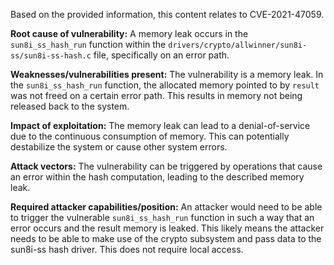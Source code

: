 Based on the provided information, this content relates to CVE-2021-47059.

**Root cause of vulnerability:**
A memory leak occurs in the `sun8i_ss_hash_run` function within the `drivers/crypto/allwinner/sun8i-ss/sun8i-ss-hash.c` file, specifically on an error path.

**Weaknesses/vulnerabilities present:**
The vulnerability is a memory leak. In the `sun8i_ss_hash_run` function, the allocated memory pointed to by `result` was not freed on a certain error path. This results in memory not being released back to the system.

**Impact of exploitation:**
The memory leak can lead to a denial-of-service due to the continuous consumption of memory. This can potentially destabilize the system or cause other system errors.

**Attack vectors:**
The vulnerability can be triggered by operations that cause an error within the hash computation, leading to the described memory leak.

**Required attacker capabilities/position:**
An attacker would need to be able to trigger the vulnerable `sun8i_ss_hash_run` function in such a way that an error occurs and the result memory is leaked. This likely means the attacker needs to be able to make use of the crypto subsystem and pass data to the sun8i-ss hash driver. This does not require local access.